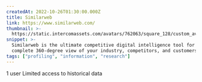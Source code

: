 ```yaml
---
createdAt: 2022-10-26T01:30:00.000Z
title: Similarweb
link: https://www.similarweb.com/
thumbnail: >-
  https://static.intercomassets.com/avatars/762063/square_128/custom_avatar-1666600534.png
snippet: >-
  Similarweb is the ultimate competitive digital intelligence tool for a
  complete 360-degree view of your industry, competitors, and customers.
tags: ["profiling", "information", "research"]
---
```

1 user 
Limited access to historical data